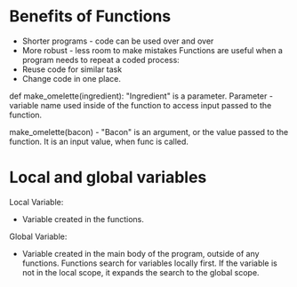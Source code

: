 # Benefits of Functions
- Shorter programs - code can be used over and over
- More robust - less room to make mistakes
Functions are useful when a program needs to repeat a coded process:
- Reuse code for similar task
- Change code in one place.

def make_omelette(ingredient):
"Ingredient" is a parameter.
Parameter - variable name used inside of the function to access input passed to the function.

make_omelette(bacon) -
"Bacon" is an argument, or the value passed to the function. It is an input value, when func is called.

# Local and global variables
Local Variable:
- Variable created in the functions.

Global Variable:
- Variable created in the main body of the program, outside of any functions.
Functions search for variables locally first. If the variable is not in the local scope, it expands the search to the global scope.


